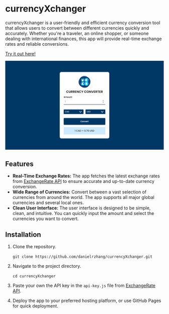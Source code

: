 # currencyXchanger
currencyXchanger is a user-friendly and efficient currency conversion tool that allows users to convert between different currencies quickly and accurately. Whether you're a traveler, an online shopper, or someone dealing with international finances, this app will provide real-time exchange rates and reliable conversions.

[Try it out here!](https://danielrzhang-currencyxchanger.netlify.app/)

![](/readme-images/display.png)

## Features
* **Real-Time Exchange Rates:** The app fetches the latest exchange rates from [ExchangeRate API](https://www.exchangerate-api.com/) to ensure accurate and up-to-date currency conversion.
* **Wide Range of Currencies:** Convert between a vast selection of currencies from around the world. The app supports all major global currencies and several local ones.
* **Clean User Interface:** The user interface is designed to be simple, clean, and intuitive. You can quickly input the amount and select the currencies you want to convert.

## Installation
1. Clone the repository.

    `git clone https://github.com/danielrzhang/currencyXchanger.git`
2. Navigate to the project directory.

    `cd currencyXchanger`

3. Paste your own the API key in the `api-key.js` file from [ExchangeRate API](https://www.exchangerate-api.com/).

4. Deploy the app to your preferred hosting platform, or use GitHub Pages for quick deployment.
